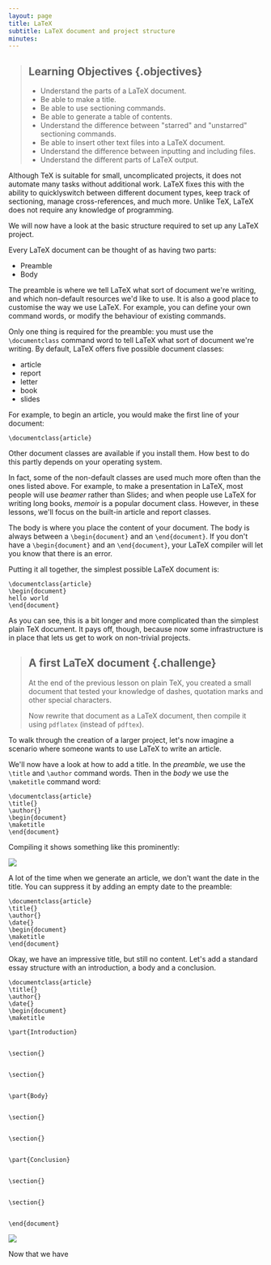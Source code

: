 ```yaml
---
layout: page
title: LaTeX
subtitle: LaTeX document and project structure
minutes: 
---
```


> ## Learning Objectives {.objectives}
>
> * Understand the parts of a LaTeX document.
> * Be able to make a title.
> * Be able to use sectioning commands.
> * Be able to generate a table of contents.
> * Understand the difference between "starred" and "unstarred" sectioning commands.
> * Be able to insert other text files into a LaTeX document.
> * Understand the difference between inputting and including files.
> * Understand the different parts of LaTeX output.

Although TeX is suitable for small, uncomplicated projects,
it does not automate many tasks without additional work.
LaTeX fixes this with the ability to quicklyswitch between different document types,
keep track of sectioning, manage cross-references, and much more.
Unlike TeX, LaTeX does not require any knowledge of programming.

We will now have a look at the basic structure required to set up any LaTeX project.

Every LaTeX document can be thought of as having two parts:

* Preamble
* Body

The preamble is where we tell LaTeX what sort of document we're writing, 
and which non-default resources we'd like to use.
It is also a good place to customise the way we use LaTeX.
For example, you can define your own command words,
or modify the behaviour of existing commands.

Only one thing is required for the preamble:
you must use the `\documentclass` command word to tell LaTeX what sort of
document we're writing.
By default, LaTeX offers five possible document classes:

* article
* report
* letter
* book
* slides

For example, to begin an article, you would make the first line of your document:

~~~ {.tex}
\documentclass{article}
~~~

Other document classes are available if you install them.
How best to do this partly depends on your operating system.

In fact, some of the non-default classes are used much more often than the ones
listed above.
For example, to make a presentation in LaTeX,
most people will use *beamer* rather than Slides;
and when people use LaTeX for writing long books,
*memoir* is a popular document class.
However, in these lessons, we'll focus on the built-in article and report classes.

The body is where you place the content of your document.
The body is always between a `\begin{document}` and an `\end{document}`.
If you don't have a `\begin{document}` and an `\end{document}`,
your LaTeX compiler will let you know that there is an error.

Putting it all together, the simplest possible LaTeX document is:

~~~ {.tex}
\documentclass{article}
\begin{document}
hello world
\end{document}
~~~

As you can see, this is a bit longer and more complicated than the simplest
plain TeX document.
It pays off, though, because now some infrastructure is in place that lets
us get to work on non-trivial projects.

> ## A first LaTeX document {.challenge}
> 
> At the end of the previous lesson on plain TeX,
> you created a small document that tested your knowledge
> of dashes, quotation marks and other special characters.
> 
> Now rewrite that document as a LaTeX document,
> then compile it using `pdflatex` (instead of `pdftex`).

To walk through the creation of a larger project,
let's now imagine a scenario where someone wants to use LaTeX to write an article.


We'll now have a look at how to add a title.
In the *preamble*, we use the `\title` and `\author` command words.
Then in the *body* we use the `\maketitle` command word:

~~~ {.tex}
\documentclass{article}
\title{}
\author{}
\begin{document}
\maketitle
\end{document}
~~~

Compiling it shows something like this prominently:

![](fig/02-.png)

A lot of the time when we generate an article, we don't want the date in the title.
You can suppress it by adding an empty date to the preamble:

~~~ {.tex}
\documentclass{article}
\title{}
\author{}
\date{}
\begin{document}
\maketitle
\end{document}
~~~

Okay, we have an impressive title, but still no content.
Let's add a standard essay structure with an introduction, a body and a conclusion.

~~~ {.tex}
\documentclass{article}
\title{}
\author{}
\date{}
\begin{document}
\maketitle

\part{Introduction}


\section{}


\section{}


\part{Body}


\section{}


\section{}


\part{Conclusion}


\section{}


\section{}


\end{document}
~~~

![](fig/02-.png)

Now that we have 
